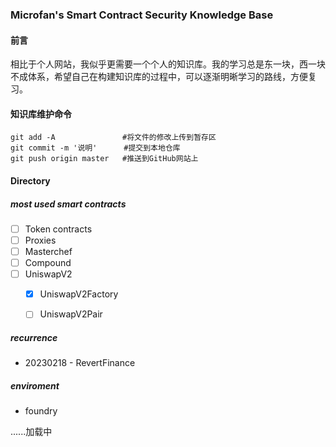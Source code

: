 ### Microfan's Smart Contract Security Knowledge Base

#### 前言

相比于个人网站，我似乎更需要一个个人的知识库。我的学习总是东一块，西一块不成体系，希望自己在构建知识库的过程中，可以逐渐明晰学习的路线，方便复习。

#### 知识库维护命令

```shell
git add -A               #将文件的修改上传到暂存区
git commit -m '说明'      #提交到本地仓库
git push origin master   #推送到GitHub网站上
```

#### Directory

##### most used smart contracts

- [ ] Token contracts
- [ ] Proxies
- [ ] Masterchef
- [ ] Compound
- [ ] UniswapV2
  - [x] UniswapV2Factory
  - [ ] UniswapV2Pair


##### recurrence

- 20230218 - RevertFinance

##### enviroment

- foundry

......加载中

